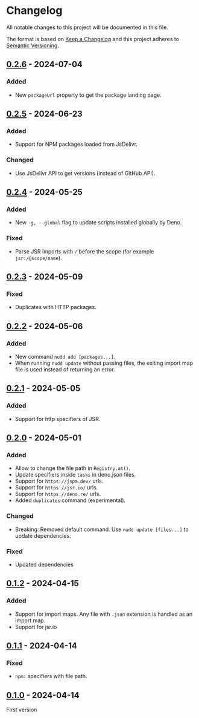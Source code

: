 # Changelog
All notable changes to this project will be documented in this file.

The format is based on [Keep a Changelog](https://keepachangelog.com/)
and this project adheres to [Semantic Versioning](https://semver.org/).

## [0.2.6] - 2024-07-04
### Added
- New `packageUrl` property to get the package landing page.

## [0.2.5] - 2024-06-23
### Added
- Support for NPM packages loaded from JsDelivr.

### Changed
- Use JsDelivr API to get versions (instead of GitHub API).

## [0.2.4] - 2024-05-25
### Added
- New `-g, --global` flag to update scripts installed globally by Deno.

### Fixed
- Parse JSR imports with `/` before the scope (for example `jsr:/@scope/name`).

## [0.2.3] - 2024-05-09
### Fixed
- Duplicates with HTTP packages.

## [0.2.2] - 2024-05-06
### Added
- New command `nudd add [packages...]`.
- When running `nudd update` without passing files, the exiting import map file is used instead of returning an error.

## [0.2.1] - 2024-05-05
### Added
- Support for http specifiers of JSR.

## [0.2.0] - 2024-05-01
### Added
- Allow to change the file path in `Registry.at()`.
- Update specifiers inside `tasks` in deno.json files.
- Support for `https://jspm.dev/` urls.
- Support for `https://jsr.io/` urls.
- Support for `https://deno.re/` urls.
- Added `duplicates` command (experimental).

### Changed
- Breaking: Removed default command. Use `nudd update [files...]` to update dependencies.

### Fixed
- Updated dependencies

## [0.1.2] - 2024-04-15
### Added
- Support for import maps. Any file with `.json` extension is handled as an import map.
- Support for jsr.io

## [0.1.1] - 2024-04-14
### Fixed
- `npm:` specifiers with file path.

## [0.1.0] - 2024-04-14
First version

[0.2.6]: https://github.com/oscarotero/nudd/compare/v0.2.5...v0.2.6
[0.2.5]: https://github.com/oscarotero/nudd/compare/v0.2.4...v0.2.5
[0.2.4]: https://github.com/oscarotero/nudd/compare/v0.2.3...v0.2.4
[0.2.3]: https://github.com/oscarotero/nudd/compare/v0.2.2...v0.2.3
[0.2.2]: https://github.com/oscarotero/nudd/compare/v0.2.1...v0.2.2
[0.2.1]: https://github.com/oscarotero/nudd/compare/v0.2.0...v0.2.1
[0.2.0]: https://github.com/oscarotero/nudd/compare/v0.1.2...v0.2.0
[0.1.2]: https://github.com/oscarotero/nudd/compare/v0.1.1...v0.1.2
[0.1.1]: https://github.com/oscarotero/nudd/compare/v0.1.0...v0.1.1
[0.1.0]: https://github.com/oscarotero/nudd/releases/tag/v0.1.0
